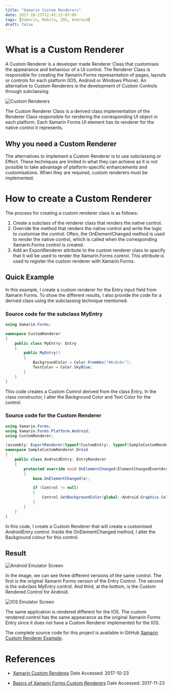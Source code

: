 ```yaml
---
title: "Xamarin Custom Renderers"
date: 2017-10-23T12:41:13-07:00
tags: [Xamarin, Mobile, IOS, Android]
draft: false
---
```


# What is a Custom Renderer

A Custom Renderer is a developer made Renderer Class that customises the appearance and behaviour of a UI control. The Renderer Class is responsible for creating the Xamarin.Forms representation of pages, layouts or controls for each platform (IOS, Android or Windows Phone). An alternative to Custom Renderers is the development of Custom Controls through subclassing.

<img class="pure-u-1-1" src="../../img/Artboard8.png" alt="Custom Renderers">

The Custom Renderer Class is a derived class implementation of the Renderer Class responsible for rendering the corresponding UI object in each platform. Each Xamarin Forms UI element has its renderer for the native control it represents.

## Why you need a Custom Renderer

The alternatives to implement a Custom Renderer is to use subclassing or Effect. These techniques are limited in what they can achieve as it is not possible to take advantage of platform-specific enhancements and customisations. When they are required, custom renderers must be implemented.

# How to create a Custom Renderer

The process for creating a custom renderer class is as follows:

1. Create a subclass of the renderer class that renders the native control.
2. Override the method that renders the native control and write the logic to customise the control. Often, the OnElementChanged method is used to render the native control, which is called when the corresponding Xamarin.Forms control is created.
3. Add an ExportRenderer attribute to the custom renderer class to specify that it will be used to render the Xamarin.Forms control. This attribute is used to register the custom renderer with Xamarin.Forms.

## Quick Example

In this example, I create a custom renderer for the Entry input field from Xamarin Forms. To show the different results, I also provide the code for a derived class using the subclassing technique mentioned.

### Source code for the subclass MyEntry

```cs
using Xamarin.Forms;

namespace CustomRenderer
{
    public class MyEntry: Entry
    {
        public MyEntry()
        {
            BackgroundColor = Color.FromHex("#6c6c6c");
            TextColor = Color.SkyBlue;
        }
    }
}
```

This code creates a Custom Control derived from the class Entry. In the class constructor, I alter the Background Color and Text Color for the control.

### Source code for the Custom Renderer

```cs
using Xamarin.Forms;
using Xamarin.Forms.Platform.Android;
using CustomRenderer;

[assembly: ExportRenderer(typeof(CustomEntry), typeof(SampleCustomRenderer.Droid.AndroidEntry))]
namespace SampleCustomRenderer.Droid
{
    public class AndroidEntry: EntryRenderer
    {
        protected override void OnElementChanged(ElementChangedEventArgs<Entry> e)
        {
            base.OnElementChanged(e);

            if (Control != null)
            {
                Control.SetBackgroundColor(global::Android.Graphics.Color.LightGreen);
            }
        }
    }
}
```

In this code, I create a Custom Renderer that will create a customised AndroidEntry control. Inside the OnElementChanged method, I alter the Background colour for this control.

## Result

<img class="pure-u-1-3" src="../../img/AndroidEmulator.png" alt="Android Emulator Screen">

In the image, we can see three different versions of the same control. The first is the original Xamarin Forms version of the Entry Control. The second is the subclass MyEntry control. And third, at the bottom, is the Custom Rendered Control for Android.

<img class="pure-u-1-3" src="../../img/IOSEmulator.png" alt="IOS Emulator Screen">

The same application is rendered different for the IOS. The custom rendered control has the same appearance as the original Xamarin Forms Entry since it does not have a Custom Renderer implemented for the IOS.

The complete source code for this project is available in GitHub [Xamarin Custom Renderer Example](https://github.com/alex-santiago/Xamarin-Custom-Renderer-Example).

# References

- [Xamarin Custom Renderes](https://developer.xamarin.com/guides/xamarin-forms/application-fundamentals/custom-renderer/) Date Accessed: 2017-10-23

- [Basics of Xamarin Forms Custom Renderers](https://xamarinhelp.com/basics-xamarin-forms-custom-renderers/) Date Accessed: 2017-11-23
